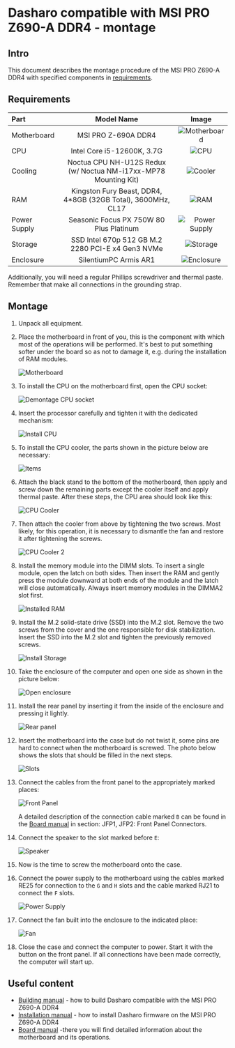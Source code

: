 # Dasharo compatible with MSI PRO Z690-A DDR4 - montage

## Intro

This document describes the montage procedure of the MSI PRO Z690-A DDR4 with
specified components in [requirements](#requirements).

## Requirements

| Part         | Model Name                                                      | Image                                   |
|:-------------|:---------------------------------------------------------------:|:---------------------------------------:|
| Motherboard  | MSI PRO Z-690A DDR4                                             |![Motherboard](images/motherboard.jpg)   |
| CPU          | Intel Core i5-12600K, 3.7G                                      |![CPU](images/cpu.jpg)                   |
| Cooling      | Noctua CPU NH-U12S Redux (w/ Noctua NM-i17xx-MP78 Mounting Kit) |![Cooler](images/cpu-cooler.jpg)         |
| RAM          | Kingston Fury Beast, DDR4, 4*8GB (32GB Total), 3600MHz, CL17    |![RAM](images/memory.jpg)                |
| Power Supply | Seasonic Focus PX 750W 80 Plus Platinum                         |![Power Supply](images/power-supply.jpg) |
| Storage      | SSD Intel 670p 512 GB M.2 2280 PCI-E x4 Gen3 NVMe               |![Storage](images/storage.jpg)           |
| Enclosure    | SilentiumPC Armis AR1                                           |![Enclosure](images/enclosure.jpg)       |

Additionally, you will need a regular Phillips screwdriver and thermal paste.
Remember that make all connections in the grounding strap.

## Montage

1. Unpack all equipment.
1. Place the motherboard in front of you, this is the component with which most
    of the operations will be performed. It's best to put something softer under
    the board so as not to damage it, e.g. during the installation of RAM
    modules.

    ![Motherboard](images/msi_z690_montage_motherboard.png)

1. To install the CPU on the motherboard first, open the CPU socket:

    ![Demontage CPU socket](images/msi_z690_montage_cpu_1.png)

1. Insert the processor carefully and tighten it with the dedicated mechanism:

    ![Install CPU](images/msi_z690_montage_cpu_2.png)

1. To install the CPU cooler, the parts shown in the picture below are
    necessary:
    
    ![Items](images/msi_z690_montage_coller_items.jpg)

1. Attach the black stand to the bottom of the motherboard, then apply and screw
    down the remaining parts except the cooler itself and apply thermal paste.
    After these steps, the CPU area should look like this:

    ![CPU Cooler](images/msi_z690_montage_thermal_paste.jpg)

1. Then attach the cooler from above by tightening the two screws. Most likely,
    for this operation, it is necessary to dismantle the fan and restore it
    after tightening the screws.
    
    ![CPU Cooler 2](images/msi_z690_montage_coller.jpg)

1. Install the memory module into the DIMM slots. To insert a single module,
    open the latch on both sides. Then insert the RAM and gently press the
    module downward at both ends of the module and the latch will close
    automatically. Always insert memory modules in the DIMMA2 slot first.

    ![Installed RAM](images/msi_z690_montage_ram.jpg)

1. Install the M.2 solid-state drive (SSD) into the M.2 slot. Remove the two
    screws from the cover and the one responsible for disk stabilization. Insert
    the SSD into the M.2 slot and tighten the previously removed screws.

    ![Install Storage](images/msi_z690_montage_storage.jpg)

1. Take the enclosure of the computer and open one side as shown in the picture
    below:

    ![Open enclosure](images/msi_z690_montage_enclosure.jpg)

1. Install the rear panel by inserting it from the inside of the enclosure
    and pressing it lightly.

    ![Rear panel](images/msi_z690_montage_rear_panel.jpg)

1. Insert the motherboard into the case but do not twist it, some pins are
    hard to connect when the motherboard is screwed. The photo below shows the
    slots that should be filled in the next steps.

    ![Slots](images/msi_z690_montage_slots.png)

1. Connect the cables from the front panel to the appropriately marked places:

    ![Front Panel](images/msi_z690_montage_front_panel.png)

    A detailed description of the connection cable marked `B` can be found in
    the [Board manual](https://download.msi.com/archive/mnu_exe/mb/PROZ690-AWIFIDDR4_PROZ690-ADDR4100x150.pdf)
    in section: JFP1, JFP2: Front Panel Connectors.

1. Connect the speaker to the slot marked before `E`:

    ![Speaker](images/msi_z690_montage_speaker.jpg)

1. Now is the time to screw the motherboard onto the case.

1. Connect the power supply to the motherboard using the cables marked RE25 for
    connection to the `G` and `H` slots and the cable marked RJ21 to connect the
    `F` slots. 

    ![Power Supply](images/msi_z690_montage_power_supply.png)

1. Connect the fan built into the enclosure to the indicated place:

    ![Fan](images/msi_z690_montage_fan.jpg)

1. Close the case and connect the computer to power. Start it with the button
    on the front panel. If all connections have been made correctly, the
    computer will start up.

## Useful content

* [Building manual](building-manual.md) - how to build Dasharo compatible with
  the MSI PRO Z690-A DDR4
* [Installation manual](installation-manual.md) - how to install Dasharo
  firmware on the MSI PRO Z690-A DDR4
* [Board manual](https://download.msi.com/archive/mnu_exe/mb/PROZ690-AWIFIDDR4_PROZ690-ADDR4100x150.pdf)
    -there you will find detailed information about the motherboard and its
    operations.
